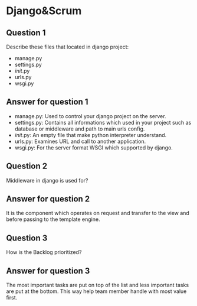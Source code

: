 # Django&Scrum

## Question 1
Describe these files that located in django project:
- manage.py
- settings.py
- _init_.py
- urls.py
- wsgi.py
## Answer for question 1
- manage.py:
Used to control your django project on the server.
- settings.py:
Contains all informations which used in your project such as database or middleware and path to main urls config.
- _init_.py:
An empty file that make python interpreter understand.
- urls.py:
Examines URL and call to another application.
- wsgi.py:
For the server format WSGI which  supported by django.

## Question 2
Middleware in django is used for?
## Answer for question 2
It is the component which operates on request and transfer to the view and before passing to the template engine.

## Question 3
How is the Backlog prioritized?
## Answer for question 3
The most important tasks are put on top of the list and  less important tasks are put at the bottom. This way help team member handle with most value first.
